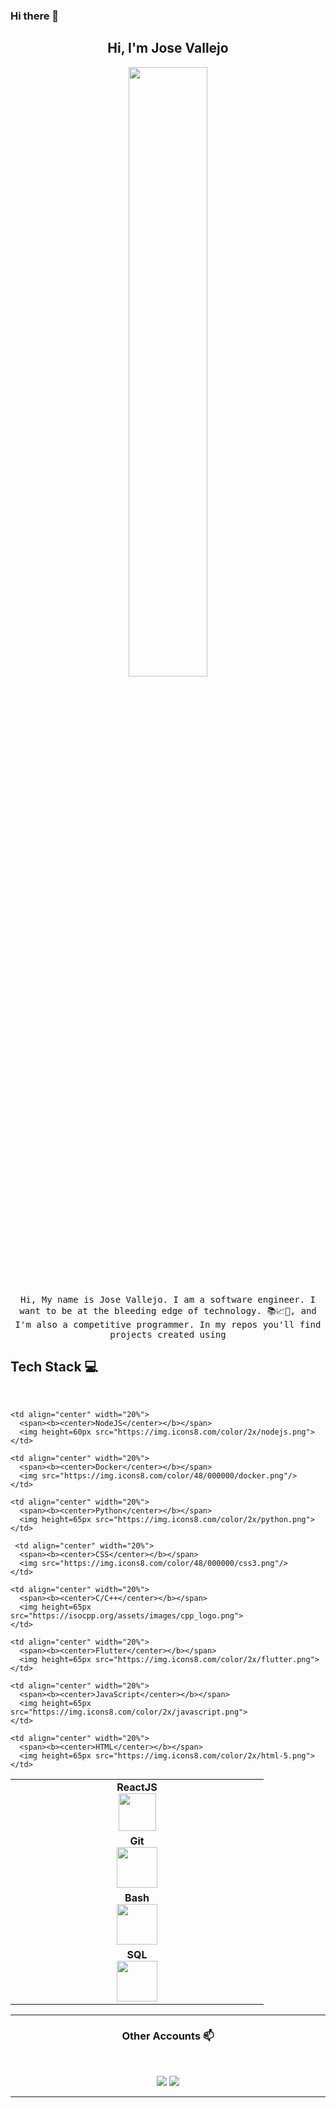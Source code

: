 ### Hi there 👋

<h2 align="center"> Hi, I'm Jose Vallejo <br/> </h2> 

<p align="center"><img width=50% src="https://i.imgur.com/v7eiyZC.png"></p>


<p align="center"> <samp>Hi, My name is Jose Vallejo. I am a software engineer. I want to be at the bleeding edge of technology. 📚📈🔬, and I'm also a competitive programmer. In my repos you'll find projects created using 
  
  
## Tech Stack :computer:

<br>
<table>
  <tbody>
   <tr>
    <td align="center" width="20%">
      <span><b><center>ReactJS</center></b></span> 
      <img height=60px src="https://img.icons8.com/ultraviolet/2x/react.png"> 
    </td>

    <td align="center" width="20%">
      <span><b><center>NodeJS</center></b></span> 
      <img height=60px src="https://img.icons8.com/color/2x/nodejs.png"> 
    </td>
    
    <td align="center" width="20%">
      <span><b><center>Docker</center></b></span> 
      <img src="https://img.icons8.com/color/48/000000/docker.png"/>
    </td>
  </tr>

  <tr>
    <td align="center" width="20%">
      <span><b><center>Git</center></b></span> 
      <img height=65px src="https://img.icons8.com/ios-glyphs/2x/github-2.png"> 
    </td>

    <td align="center" width="20%">
      <span><b><center>Python</center></b></span> 
      <img height=65px src="https://img.icons8.com/color/2x/python.png"> 
    </td>
    
     <td align="center" width="20%">
      <span><b><center>CSS</center></b></span> 
      <img src="https://img.icons8.com/color/48/000000/css3.png"/>
    </td>
  </tr>

  <tr>
    <td align="center" width="20%">
      <span><b><center>Bash</center></b></span> 
      <img height=65px src="https://img.icons8.com/bubbles/2x/console.png"> 
    </td>

    <td align="center" width="20%">
      <span><b><center>C/C++</center></b></span> 
      <img height=65px src="https://isocpp.org/assets/images/cpp_logo.png"> 
    </td>

    <td align="center" width="20%">
      <span><b><center>Flutter</center></b></span> 
      <img height=65px src="https://img.icons8.com/color/2x/flutter.png"> 
    </td>
  </tr>

  <tr>
    <td align="center" width="20%">
      <span><b><center>SQL</center></b></span> 
      <img height=65px src="https://img.icons8.com/ios-filled/2x/sql.png"> 
    </td>

    <td align="center" width="20%">
      <span><b><center>JavaScript</center></b></span> 
      <img height=65px src="https://img.icons8.com/color/2x/javascript.png"> 
    </td>

    <td align="center" width="20%">
      <span><b><center>HTML</center></b></span> 
      <img height=65px src="https://img.icons8.com/color/2x/html-5.png"> 
    </td>
  </tr>
</tbody>
</table>

____



<h3 align="center"> Other Accounts 📫 </h3>
<br />
<p align="center">
<a href="https://www.linkedin.com/in/piyushxbajaj/"><img src="https://img.shields.io/badge/linkedin-%230077B5.svg?&style=for-the-badge&logo=linkedin&logoColor=white"/></a>
<a href="https://instagram.com/smrtdvlpr"><img src="https://img.shields.io/badge/instagram-%23E4405F.svg?&style=for-the-badge&logo=instagram&logoColor=white"/></a>

</p>

____


<!--
**josevallejo1984/josevallejo1984** is a ✨ _special_ ✨ repository because its `README.md` (this file) appears on your GitHub profile.

Here are some ideas to get you started:

- 🔭 I’m currently working on ...
- 🌱 I’m currently learning ...
- 👯 I’m looking to collaborate on ...
- 🤔 I’m looking for help with ...
- 💬 Ask me about ...
- 📫 How to reach me: ...
- 😄 Pronouns: ...
- ⚡ Fun fact: ...
-->

